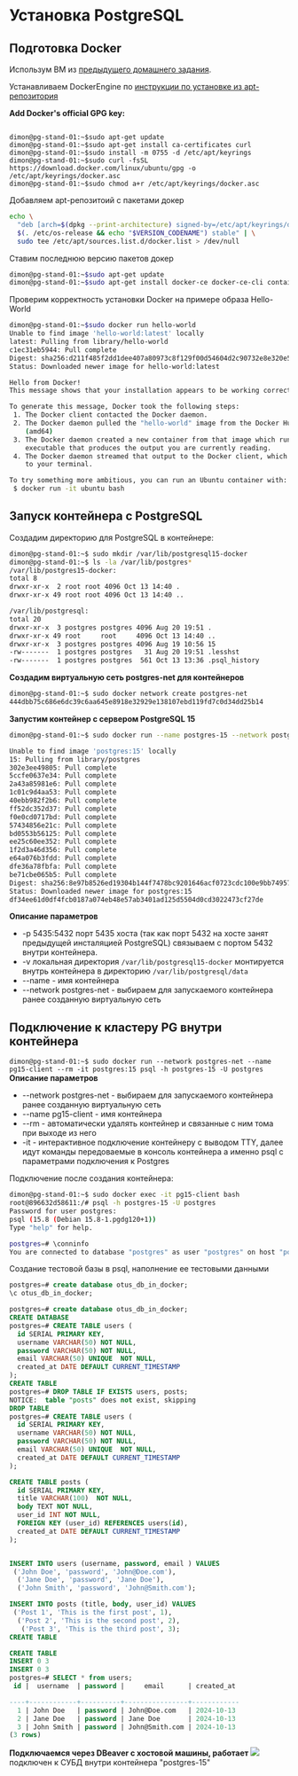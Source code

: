 # Установка PostgreSQL

## Подготовка Docker

Использум ВМ из [предыдущего домашнего задания](../2-lesson/2-lesson.md#подготовка-виртуальной-машины-и-установка-субд).

Устанавливаем DockerEngine по [инструкции по установке из apt-репозитория](https://docs.docker.com/engine/install/ubuntu/#install-using-the-repository)

**Add Docker's official GPG key:**
``` shell

dimon@pg-stand-01:~$sudo apt-get update
dimon@pg-stand-01:~$sudo apt-get install ca-certificates curl
dimon@pg-stand-01:~$sudo install -m 0755 -d /etc/apt/keyrings
dimon@pg-stand-01:~$sudo curl -fsSL https://download.docker.com/linux/ubuntu/gpg -o /etc/apt/keyrings/docker.asc
dimon@pg-stand-01:~$sudo chmod a+r /etc/apt/keyrings/docker.asc
```

Добавляем apt-репозитоий с пакетами докер
``` bash
echo \
  "deb [arch=$(dpkg --print-architecture) signed-by=/etc/apt/keyrings/docker.asc] https://download.docker.com/linux/ubuntu \
  $(. /etc/os-release && echo "$VERSION_CODENAME") stable" | \
  sudo tee /etc/apt/sources.list.d/docker.list > /dev/null

```

Ставим последнюю версию пакетов докер

``` bash
dimon@pg-stand-01:~$sudo apt-get update
dimon@pg-stand-01:~$sudo apt-get install docker-ce docker-ce-cli containerd.io docker-buildx-plugin docker-compose-plugin
```

Проверим корректность установки Docker на примере образа Hello-World

``` bash
dimon@pg-stand-01:~$sudo docker run hello-world
Unable to find image 'hello-world:latest' locally
latest: Pulling from library/hello-world
c1ec31eb5944: Pull complete
Digest: sha256:d211f485f2dd1dee407a80973c8f129f00d54604d2c90732e8e320e5038a0348
Status: Downloaded newer image for hello-world:latest

Hello from Docker!
This message shows that your installation appears to be working correctly.

To generate this message, Docker took the following steps:
 1. The Docker client contacted the Docker daemon.
 2. The Docker daemon pulled the "hello-world" image from the Docker Hub.
    (amd64)
 3. The Docker daemon created a new container from that image which runs the
    executable that produces the output you are currently reading.
 4. The Docker daemon streamed that output to the Docker client, which sent it
    to your terminal.

To try something more ambitious, you can run an Ubuntu container with:
 $ docker run -it ubuntu bash
```
## Запуск контейнера с PostgreSQL

Создадим директорию для PostgreSQL в контейнере:
```bash
dimon@pg-stand-01:~$ sudo mkdir /var/lib/postgresql15-docker
dimon@pg-stand-01:~$ ls -la /var/lib/postgres*
/var/lib/postgres15-docker:
total 8
drwxr-xr-x  2 root root 4096 Oct 13 14:40 .
drwxr-xr-x 49 root root 4096 Oct 13 14:40 ..

/var/lib/postgresql:
total 20
drwxr-xr-x  3 postgres postgres 4096 Aug 20 19:51 .
drwxr-xr-x 49 root     root     4096 Oct 13 14:40 ..
drwxr-xr-x  3 postgres postgres 4096 Aug 19 10:56 15
-rw-------  1 postgres postgres   31 Aug 20 19:51 .lesshst
-rw-------  1 postgres postgres  561 Oct 13 13:36 .psql_history
```
**Создадим виртуальную сеть postgres-net для контейнеров**
``` bash
dimon@pg-stand-01:~$ sudo docker network create postgres-net
444dbb75c686e6dc39c6aa645e8918e32929e138107ebd119fd7c0d34dd25b14
```
**Запустим контейнер с сервером PostgreSQL 15**
``` bash
dimon@pg-stand-01:~$ sudo docker run --name postgres-15 --network postgres-net -e POSTGRES_PASSWORD=postgres -p 5435:5432 -v /var/lib/postgresql15-docker:/var/lib/postgresql/data -d postgres:15

Unable to find image 'postgres:15' locally
15: Pulling from library/postgres
302e3ee49805: Pull complete
5ccfe0637e34: Pull complete
2a43a85981e6: Pull complete
1c01c9d4aa53: Pull complete
40ebb982f2b6: Pull complete
ff52dc352d37: Pull complete
f0e0cd0717bd: Pull complete
57434856e21c: Pull complete
bd0553b56125: Pull complete
ee25c60ee352: Pull complete
1f2d3a46d356: Pull complete
e64a076b3fdd: Pull complete
dfe36a78fbfa: Pull complete
be71cbe065b5: Pull complete
Digest: sha256:8e97b8526ed19304b144f7478bc9201646acf0723cdc100e9bb7495712cbadb6
Status: Downloaded newer image for postgres:15
df34ee61d0df4fcb0187a074eb48e57ab3401ad125d5504d0cd3022473cf27de
```
**Описание параметров**
* -p 5435:5432 порт 5435 хоста (так как порт 5432 на хосте занят предыдущей инсталяцией PostgreSQL) связываем с портом 5432 внутри контейнера.
* -v локальная директория `/var/lib/postgresql15-docker` монтируется внутрь контейнера в директорию `/var/lib/postgresql/data`
* --name - имя контейнера
* --network postgres-net - выбираем для запускаемого контейнера ранее созданную виртуальную сеть

## Подключение к кластеру PG внутри контейнера
`dimon@pg-stand-01:~$ sudo docker run --network postgres-net --name pg15-client --rm -it postgres:15 psql -h postgres-15 -U postgres`
**Описание параметров**
* --network postgres-net - выбираем для запускаемого контейнера ранее созданную виртуальную сеть
* --name pg15-client - имя контейнера
* --rm - автоматически удалять контейнер и связанные с ним тома при выходе из него
*  -it - интерактивное подключение контейнеру с выводом TTY, далее идут команды передоваемые в консоль контейнера
  а именно psql c параметрами подключения к Postgres

Подключение после создания контейнера:
``` bash
dimon@pg-stand-01:~$ sudo docker exec -it pg15-client bash
root@896632d58611:/# psql -h postgres-15 -U postgres
Password for user postgres:
psql (15.8 (Debian 15.8-1.pgdg120+1))
Type "help" for help.

postgres=# \conninfo
You are connected to database "postgres" as user "postgres" on host "postgres-15" (address "172.18.0.2") at port "5432".

```
Создание тестовой базы в psql, наполнение ее тестовыми данными

``` sql
postgres=# create database otus_db_in_docker;
\c otus_db_in_docker;

postgres=# create database otus_db_in_docker;
CREATE DATABASE
postgres=# CREATE TABLE users (
  id SERIAL PRIMARY KEY,
  username VARCHAR(50) NOT NULL,
  password VARCHAR(50) NOT NULL,
  email VARCHAR(50) UNIQUE  NOT NULL,
  created_at DATE DEFAULT CURRENT_TIMESTAMP
);
CREATE TABLE
postgres=# DROP TABLE IF EXISTS users, posts;
NOTICE:  table "posts" does not exist, skipping
DROP TABLE
postgres=# CREATE TABLE users (
  id SERIAL PRIMARY KEY,
  username VARCHAR(50) NOT NULL,
  password VARCHAR(50) NOT NULL,
  email VARCHAR(50) UNIQUE  NOT NULL,
  created_at DATE DEFAULT CURRENT_TIMESTAMP
);

CREATE TABLE posts (
  id SERIAL PRIMARY KEY,
  title VARCHAR(100)  NOT NULL,
  body TEXT NOT NULL,
  user_id INT NOT NULL,
  FOREIGN KEY (user_id) REFERENCES users(id),
  created_at DATE DEFAULT CURRENT_TIMESTAMP
);


INSERT INTO users (username, password, email ) VALUES
 ('John Doe', 'password', 'John@Doe.com'),
  ('Jane Doe', 'password', 'Jane Doe'),
  ('John Smith', 'password', 'John@Smith.com');

INSERT INTO posts (title, body, user_id) VALUES
 ('Post 1', 'This is the first post', 1),
  ('Post 2', 'This is the second post', 2),
   ('Post 3', 'This is the third post', 3);
CREATE TABLE

CREATE TABLE
INSERT 0 3
INSERT 0 3
postgres=# SELECT * from users;
 id |  username  | password |     email      | created_at

----+------------+----------+----------------+------------
  1 | John Doe   | password | John@Doe.com   | 2024-10-13
  2 | Jane Doe   | password | Jane Doe       | 2024-10-13
  3 | John Smith | password | John@Smith.com | 2024-10-13
(3 rows)
```
**Подключаемся через DBeaver с хостовой машины, работает**
<img src="image/dbeaver-docker.png">подключен к СУБД внутри контейнера "postgres-15"</img>
